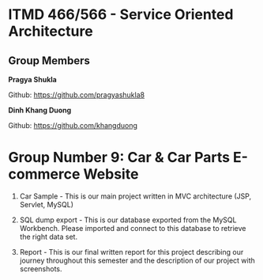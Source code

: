 # ITMD 466/566 - Service Oriented Architecture

## Group Members    
 **Pragya Shukla**
 
 Github: https://github.com/pragyashukla8
 
 **Dinh Khang Duong**
 
 Github: https://github.com/khangduong
 
 # Group Number 9: Car & Car Parts E-commerce Website

1. Car Sample - This is our main project written in MVC architecture (JSP, Servlet, MySQL) 

2. SQL dump export - This is our database exported from the MySQL Workbench. Please imported and connect to this database to retrieve the right data set. 

3. Report - This is our final written report for this project describing our journey throughout this semester and the description of our project with screenshots. 
  
  
  
 
